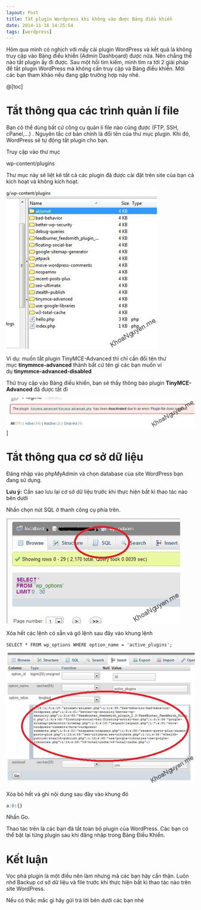```yaml
---
layout: Post
title: Tắt plugin Wordpress khi không vào được Bảng điều khiển
date: 2014-11-16 14:25:54
tags: [wordpress]
---
```


Hôm qua mình có nghịch với mấy cái plugin WordPress và kết quả là không truy cập vào Bảng điểu khiển (Admin Dashboard) được nữa. Nên chẳng thể nào tắt plugin ấy đi được. Sau một hồi tìm kiếm, mình tìm ra tới 2 giải pháp để tắt plugin WordPress mà không cần truy cập và Bảng điều khiển. Mời các bạn tham khảo nếu đang gặp trường hợp này nhé.

@[toc]

# Tắt thông qua các trình quản lí file

Bạn có thể dùng bất cứ công cụ quản lí file nào cũng được (FTP, SSH, cPanel,…) . Nguyên tắc cơ bản chính là đổi tên của thư mục plugin. Khi đó, WordPress sẽ tự động tắt plugin cho bạn.

Truy cập vào thư mục

wp-content/plugins

Thư mục này sẽ liệt kê tất cả các plugin đã được cài đặt trên site của bạn cả kích hoạt và không kích hoạt.

![disable-wordpress-plugin-1](/images/2014/11/disable-wordpress-plugins-1.jpg)

Ví dụ: muốn tắt plugin TinyMCE-Advanced thì chỉ cần đổi tên thư mục **tinymmce-advanced** thành bất cứ tên gì các bạn muốn ví dụ **tinymmce-advanced-disabled**

Thử truy cập vào Bảng điều khiển, bạn sẽ thấy thông báo plugin **TinyMCE-Advanced** đã được tắt đi

![disable-wordpress-plugin-2](/images/2015/01/disable-wordpress-plugins-2_dohhca.jpg)]

# Tắt thông qua cơ sở dữ liệu

Đăng nhập vào phpMyAdmin và chọn database của site WordPress bạn đang sử dụng.

**Lưu ý:** Cần sao lưu lại cơ sở dữ liệu trước khi thực hiện bất kì thao tác nào bên dưới

Nhấn chọn nút SQL ở thanh công cụ phía trên.

![disable-wordpress-plugins-4](/images/2015/01/disable-wordpress-plugins-4_yzlefg.jpg)

Xóa hết các lệnh có sẵn và gõ lệnh sau đây vào khung lệnh

```mysql
SELECT * FROM wp_options WHERE option_name = 'active_plugins';
```

![disable-wordpress-plugins-5](/images/2015/01/disable-wordpress-plugins-5_ov7h0r.jpg)

Xóa bỏ hết và ghi nội dung sau đây vào khung đỏ

```sql
a:0:{}
```

Nhấn Go.

Thao tác trên là các bạn đã tắt toàn bộ plugin của WordPress. Các bạn có thể bật lại từng plugin sau khi đăng nhập trong Bảng Điều Khiển.

# Kết luận

Vọc phá plugin là một điều nên làm nhưng mà các bạn hãy cẩn thận. Luôn nhớ Backup cơ sở dữ liệu và file trước khi thực hiện bất kì thao tác nào trên site WordPress.

Nếu có thắc mắc gì hãy gửi trả lời bên dưới các bạn nhé
